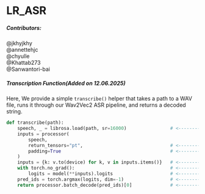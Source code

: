 # LR_ASR
##### Contributors: 
@jkhyjkhy  
@annettehjc  
@chyulle  
@Khattab273  
@Sanwantori-bai
##### Transcription Function(Added on 12.06.2025)

Here, We provide a simple `transcribe()` helper that takes a path to a WAV file, runs it through our Wav2Vec2 ASR pipeline, and returns a decoded string.

```python
def transcribe(path):                                      
    speech, _ = librosa.load(path, sr=16000)                # <---------- Resampling waveforms to 16 kHz for the model
    inputs = processor(                                     
        speech,
        return_tensors="pt",                                # <---------- Returns PyTorch tensors
        padding=True                                        # <---------- Pads to uniform sequence length
    )
    inputs = {k: v.to(device) for k, v in inputs.items()}   # <---------- Moves all tensors to the model’s device
    with torch.no_grad():                                   # <---------- Disables gradient tracking for inference
        logits = model(**inputs).logits                     # <---------- Runs the model to get raw scores (logits)
    pred_ids = torch.argmax(logits, dim=-1)                 # <---------- Chooses highest-score token(greedy decoding) ID at each time step
    return processor.batch_decode(pred_ids)[0]              # <---------- Converts token IDs into the final text string
